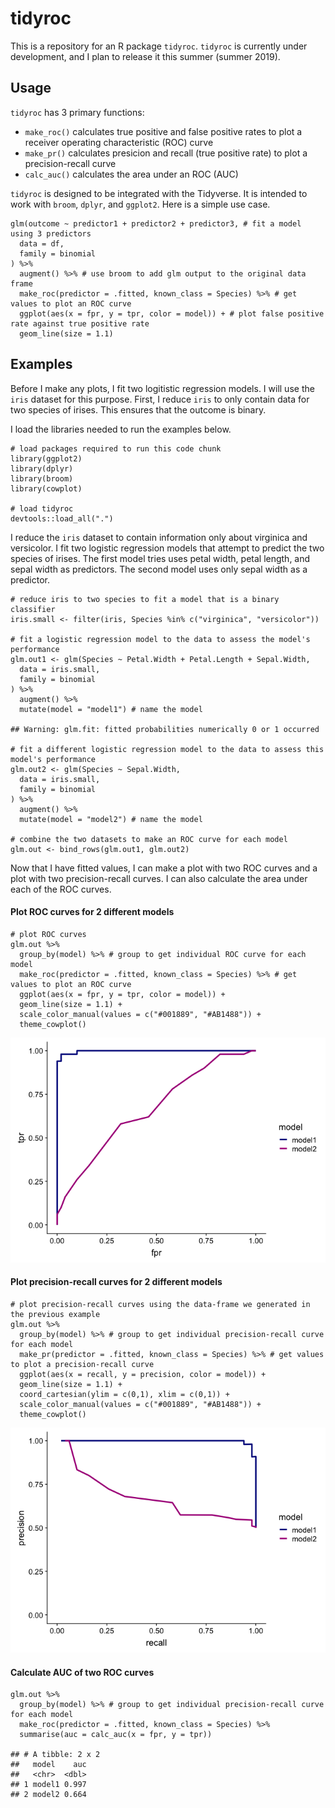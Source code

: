 tidyroc
=======

This is a repository for an R package `tidyroc`. `tidyroc` is currently
under development, and I plan to release it this summer (summer 2019).

Usage
-----

`tidyroc` has 3 primary functions:

-   `make_roc()` calculates true positive and false positive rates to
    plot a receiver operating characteristic (ROC) curve
-   `make_pr()` calculates presicion and recall (true positive rate) to
    plot a precision-recall curve  
-   `calc_auc()` calculates the area under an ROC (AUC)

`tidyroc` is designed to be integrated with the Tidyverse. It is
intended to work with `broom`, `dplyr`, and `ggplot2`. Here is a simple
use case.

    glm(outcome ~ predictor1 + predictor2 + predictor3, # fit a model using 3 predictors
      data = df,
      family = binomial
    ) %>%
      augment() %>% # use broom to add glm output to the original data frame
      make_roc(predictor = .fitted, known_class = Species) %>% # get values to plot an ROC curve
      ggplot(aes(x = fpr, y = tpr, color = model)) + # plot false positive rate against true positive rate
      geom_line(size = 1.1)

Examples
--------

Before I make any plots, I fit two logitistic regression models. I will
use the `iris` dataset for this purpose. First, I reduce `iris` to only
contain data for two species of irises. This ensures that the outcome is
binary.

I load the libraries needed to run the examples below.

    # load packages required to run this code chunk
    library(ggplot2)
    library(dplyr)
    library(broom)
    library(cowplot)

    # load tidyroc
    devtools::load_all(".")

I reduce the `iris` dataset to contain information only about virginica
and versicolor. I fit two logistic regression models that attempt to
predict the two species of irises. The first model tries uses petal
width, petal length, and sepal width as predictors. The second model
uses only sepal width as a predictor.

    # reduce iris to two species to fit a model that is a binary classifier
    iris.small <- filter(iris, Species %in% c("virginica", "versicolor"))

    # fit a logistic regression model to the data to assess the model's performance
    glm.out1 <- glm(Species ~ Petal.Width + Petal.Length + Sepal.Width,
      data = iris.small,
      family = binomial
    ) %>%
      augment() %>%
      mutate(model = "model1") # name the model

    ## Warning: glm.fit: fitted probabilities numerically 0 or 1 occurred

    # fit a different logistic regression model to the data to assess this model's performance
    glm.out2 <- glm(Species ~ Sepal.Width,
      data = iris.small,
      family = binomial
    ) %>%
      augment() %>%
      mutate(model = "model2") # name the model

    # combine the two datasets to make an ROC curve for each model
    glm.out <- bind_rows(glm.out1, glm.out2)

Now that I have fitted values, I can make a plot with two ROC curves and
a plot with two precision-recall curves. I can also calculate the area
under each of the ROC curves.

#### Plot ROC curves for 2 different models

    # plot ROC curves
    glm.out %>%
      group_by(model) %>% # group to get individual ROC curve for each model
      make_roc(predictor = .fitted, known_class = Species) %>% # get values to plot an ROC curve
      ggplot(aes(x = fpr, y = tpr, color = model)) +
      geom_line(size = 1.1) +
      scale_color_manual(values = c("#001889", "#AB1488")) +
      theme_cowplot()

![](README_files/figure-markdown_strict/unnamed-chunk-4-1.png)

#### Plot precision-recall curves for 2 different models

    # plot precision-recall curves using the data-frame we generated in the previous example
    glm.out %>%
      group_by(model) %>% # group to get individual precision-recall curve for each model
      make_pr(predictor = .fitted, known_class = Species) %>% # get values to plot a precision-recall curve
      ggplot(aes(x = recall, y = precision, color = model)) +
      geom_line(size = 1.1) +
      coord_cartesian(ylim = c(0,1), xlim = c(0,1)) +
      scale_color_manual(values = c("#001889", "#AB1488")) +
      theme_cowplot()

![](README_files/figure-markdown_strict/unnamed-chunk-5-1.png)

#### Calculate AUC of two ROC curves

    glm.out %>%
      group_by(model) %>% # group to get individual precision-recall curve for each model
      make_roc(predictor = .fitted, known_class = Species) %>% 
      summarise(auc = calc_auc(x = fpr, y = tpr))

    ## # A tibble: 2 x 2
    ##   model    auc
    ##   <chr>  <dbl>
    ## 1 model1 0.997
    ## 2 model2 0.664
